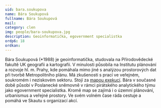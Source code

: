```yaml
---
uid: bara.soukupova
name: Bára Soukupová
fullname: Bára Soukupová
mail: 
category: clen
img: people/bara-soukupova.jpg
description: Geoinformatička, egovernment specialistka
ordp6: 18
ordkan: 
---
```

Bára Soukupová (*1988) je geoinformatička, studovala na Přírodovědecké fakultě UK geografii a kartografii. V minulosti působila na Institutu plánování a rozvoje hl. m. Prahy, kde pomáhala mimo jiné s analýzou prostorových dat při tvorbě Metropolitního plánu. Má zkušenosti s prací ve veřejném, soukromém i neziskovém sektoru. Stojí za <a href="www.mapaexekuci.cz">mapou exekucí</a>.
Bára v současné době působí v Poslanecké sněmovně v rámci pirátského analytického týmu jako egovernment specialistka.
Kromě map se zajímá i o územní plánování, urbanismus a veřejné prostory. Ve svém volném čase ráda cestuje a pomáhá ve Skautu s organizací akcí.
